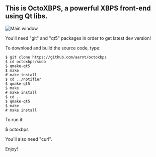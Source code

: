 ## This is OctoXBPS, a powerful XBPS front-end using Qt libs. 

![Main window](https://raw.githubusercontent.com/aarnt/octoxbps/master/octoxbps-mainwindow.png)

You'll need "git" and "qt5" packages in order to get latest dev version!

To download and build the source code, type:

```
$ git clone https://github.com/aarnt/octoxbps
$ cd octoxbps/sudo
$ qmake-qt5
$ make
# make install
$ cd ../notifier
$ qmake-qt5
$ make
# make install
$ cd ..
$ qmake-qt5
$ make
# make install
```

To run it:

$ octoxbps

You'll also need "curl".

Enjoy!
